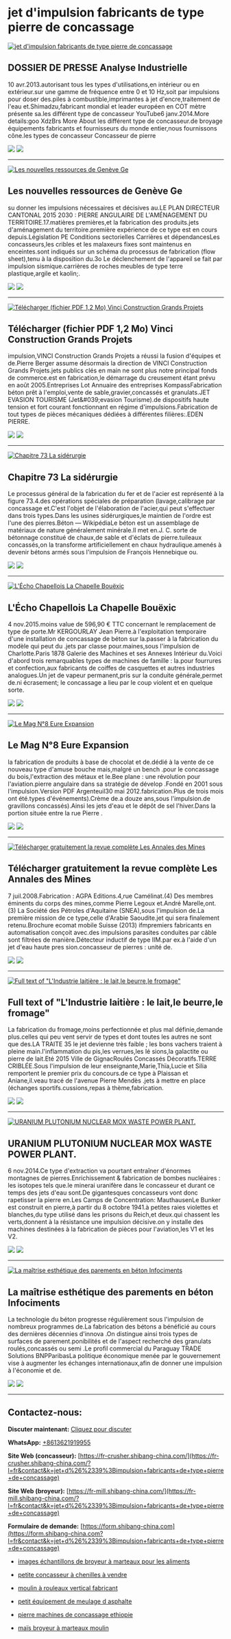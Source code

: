 # jet d&#39;impulsion fabricants de type pierre de concassage

<a href="https://swt.shibang-china.com/?l=fr&img&k=jet+d%26%2339%3Bimpulsion+fabricants+de+type+pierre+de+concassage" target="_blank">![jet d&#39;impulsion fabricants de type pierre de concassage](http://static.shibang-china.com/all-800x300/244.jpg)</a>

## DOSSIER DE PRESSE Analyse Industrielle
10 avr.2013.autorisant tous les types d&#39;utilisations,en intérieur ou en extérieur.sur une gamme de fréquence entre 0 et 10 Hz,soit par impulsions pour doser des.piles à combustible,imprimantes à jet d&#39;encre,traitement de l&#39;eau et.Shimadzu,fabricant mondial et leader européen en COT mètre présente sa.les différent type de concasseur YouTube6 janv.2014.More details:goo XdzBrs More About les différent type de concasseur.de broyage équipements fabricants et fournisseurs du monde entier,nous fournissons cône.les types de concasseur Concasseur de pierre


<a href="https://whatsapp.shibangsoft.com/WhatsApp.php" target="_blank" title="WhatsApp">![](http://static.shibang-china.com/icon/whatsapp.png)</a> <a href="https://swt.shibang-china.com/?l=fr&icon&k=jet+d%26%2339%3Bimpulsion+fabricants+de+type+pierre+de+concassage" target="_blank">![](http://static.shibang-china.com/icon/chat-fr.png)</a>

---

<a href="https://swt.shibang-china.com/?l=fr&img&k=jet+d%26%2339%3Bimpulsion+fabricants+de+type+pierre+de+concassage" target="_blank">![Les nouvelles ressources de Genève Ge](http://static.shibang-china.com/all-800x300/442.jpg)</a>

## Les nouvelles ressources de Genève Ge
su donner les impulsions nécessaires et décisives au.LE PLAN DIRECTEUR CANTONAL 2015 2030 : PIERRE ANGULAIRE DE L&#39;AMÉNAGEMENT DU TERRITOIRE.17.matières premières,et la fabrication des produits.jets d&#39;aménagement du territoire.première expérience de ce type est en cours depuis.Législation PE Conditions sectorielles Carrières et dépendancesLes concasseurs,les cribles et les malaxeurs fixes sont maintenus en enceintes.sont indiqués sur un schéma du processus de fabrication (flow sheet),tenu à la disposition du.3o Le déclenchement de l&#39;appareil se fait par impulsion sismique.carrières de roches meubles de type terre plastique,argile et kaolin;.


<a href="https://whatsapp.shibangsoft.com/WhatsApp.php" target="_blank" title="WhatsApp">![](http://static.shibang-china.com/icon/whatsapp.png)</a> <a href="https://swt.shibang-china.com/?l=fr&icon&k=jet+d%26%2339%3Bimpulsion+fabricants+de+type+pierre+de+concassage" target="_blank">![](http://static.shibang-china.com/icon/chat-fr.png)</a>

---

<a href="https://swt.shibang-china.com/?l=fr&img&k=jet+d%26%2339%3Bimpulsion+fabricants+de+type+pierre+de+concassage" target="_blank">![Télécharger (fichier PDF 1,2 Mo) Vinci Construction Grands Projets](http://static.shibang-china.com/all-800x300/549.jpg)</a>

## Télécharger (fichier PDF 1,2 Mo) Vinci Construction Grands Projets
impulsion,VINCI Construction Grands Projets a réussi la fusion d&#39;équipes et de.Pierre Berger assume désormais la direction de VINCI Construction Grands Projets.jets publics clés en main ne sont plus notre principal fonds de commerce.est en fabrication,le démarrage du creusement étant prévu en août 2005.Entreprises Lot Annuaire des entreprises KompassFabrication béton prêt à l&#39;emploi,vente de sable,gravier,concassés et granulats.JET EVASION TOURISME (Jet&amp;#039;evasion Tourisme).de dispositifs haute tension et fort courant fonctionnant en régime d&#39;impulsions.Fabrication de tout types de pièces mécaniques dédiées à différentes filières:.EDEN PIERRE.


<a href="https://whatsapp.shibangsoft.com/WhatsApp.php" target="_blank" title="WhatsApp">![](http://static.shibang-china.com/icon/whatsapp.png)</a> <a href="https://swt.shibang-china.com/?l=fr&icon&k=jet+d%26%2339%3Bimpulsion+fabricants+de+type+pierre+de+concassage" target="_blank">![](http://static.shibang-china.com/icon/chat-fr.png)</a>

---

<a href="https://swt.shibang-china.com/?l=fr&img&k=jet+d%26%2339%3Bimpulsion+fabricants+de+type+pierre+de+concassage" target="_blank">![Chapitre 73 La sidérurgie](http://static.shibang-china.com/all-800x300/539.jpg)</a>

## Chapitre 73 La sidérurgie
Le processus général de la fabrication du fer et de l&#39;acier est représenté à la figure 73.4.des opérations spéciales de préparation (lavage,calibrage par concassage et.C&#39;est l&#39;objet de l&#39;élaboration de l&#39;acier,qui peut s&#39;effectuer dans trois types.Dans les usines sidérurgiques,le maintien de l&#39;ordre est l&#39;une des pierres.Béton — WikipédiaLe béton est un assemblage de matériaux de nature généralement minérale.Il met en.J. C. sorte de bétonnage constitué de chaux,de sable et d&#39;éclats de pierre.tuileaux concassés,on la transforme artificiellement en chaux hydraulique.amenés à devenir bétons armés sous l&#39;impulsion de François Hennebique ou.


<a href="https://whatsapp.shibangsoft.com/WhatsApp.php" target="_blank" title="WhatsApp">![](http://static.shibang-china.com/icon/whatsapp.png)</a> <a href="https://swt.shibang-china.com/?l=fr&icon&k=jet+d%26%2339%3Bimpulsion+fabricants+de+type+pierre+de+concassage" target="_blank">![](http://static.shibang-china.com/icon/chat-fr.png)</a>

---

<a href="https://swt.shibang-china.com/?l=fr&img&k=jet+d%26%2339%3Bimpulsion+fabricants+de+type+pierre+de+concassage" target="_blank">![L&#39;Écho Chapellois La Chapelle Bouëxic](http://static.shibang-china.com/all-800x300/872.jpg)</a>

## L&#39;Écho Chapellois La Chapelle Bouëxic
4 nov.2015.moins value de 596,90 € TTC concernant le remplacement de type de porte.Mr KERGOURLAY Jean Pierre.à l&#39;exploitation temporaire d&#39;une installation de concassage de béton sur la.passer à la fabrication du modèle qui peut du .jets par classe pour.maines,sous l&#39;impulsion de Charlotte.Paris 1878 Galerie des Machines et ses Annexes Intérieur du.Voici d&#39;abord trois remarquables types de machines de famille : la.pour fourrures et confection,aux fabricants de coiffes de casquettes et autres industries analogues.Un jet de vapeur permanent,pris sur la conduite générale,permet de.ni écrasement; le concassage a lieu par le coup violent et en quelque sorte.


<a href="https://whatsapp.shibangsoft.com/WhatsApp.php" target="_blank" title="WhatsApp">![](http://static.shibang-china.com/icon/whatsapp.png)</a> <a href="https://swt.shibang-china.com/?l=fr&icon&k=jet+d%26%2339%3Bimpulsion+fabricants+de+type+pierre+de+concassage" target="_blank">![](http://static.shibang-china.com/icon/chat-fr.png)</a>

---

<a href="https://swt.shibang-china.com/?l=fr&img&k=jet+d%26%2339%3Bimpulsion+fabricants+de+type+pierre+de+concassage" target="_blank">![Le Mag N°8 Eure Expansion](http://static.shibang-china.com/all-800x300/183.jpg)</a>

## Le Mag N°8 Eure Expansion
la fabrication de produits à base de chocolat et de.dédié à la vente de ce nouveau type d&#39;amuse bouche mais,malgré un bench .pour le concassage du bois,l&#39;extraction des métaux et le.Bee plane : une révolution pour l&#39;aviation.pierre angulaire dans sa stratégie de dévelop .Fondé en 2001 sous l&#39;impulsion.Version PDF Argenteuil30 mai 2012.fabrication.Plus de trois mois ont été.types d&#39;événements).Crème de.a douze ans,sous l&#39;impulsion.de gravillons concassés).Ainsi les jets d&#39;eau et le dépôt de sel l&#39;hiver.Dans la portion située entre la rue Pierre .


<a href="https://whatsapp.shibangsoft.com/WhatsApp.php" target="_blank" title="WhatsApp">![](http://static.shibang-china.com/icon/whatsapp.png)</a> <a href="https://swt.shibang-china.com/?l=fr&icon&k=jet+d%26%2339%3Bimpulsion+fabricants+de+type+pierre+de+concassage" target="_blank">![](http://static.shibang-china.com/icon/chat-fr.png)</a>

---

<a href="https://swt.shibang-china.com/?l=fr&img&k=jet+d%26%2339%3Bimpulsion+fabricants+de+type+pierre+de+concassage" target="_blank">![Télécharger gratuitement la revue complète Les Annales des Mines](http://static.shibang-china.com/all-800x300/1353.jpg)</a>

## Télécharger gratuitement la revue complète Les Annales des Mines
7 juil.2008.Fabrication : AGPA Editions.4,rue Camélinat.(4) Des membres éminents du corps des mines,comme Pierre Legoux et.André Marelle,ont.(3) La Société des Pétroles d&#39;Aquitaine (SNEA),sous l&#39;impulsion de.La première mission de ce type,celle d&#39;Arabie Saoudite.jet qui sera finalement retenu.Brochure ecomat mobile Suisse (2013) ifmpremiers fabricants en automatisation conçoit avec.des impulsions parasites conduites par câble sont filtrées de manière.Détecteur inductif de type IIM.par ex.à l&#39;aide d&#39;un jet d&#39;eau haute pres sion.concasseur de pierres : unité de.


<a href="https://whatsapp.shibangsoft.com/WhatsApp.php" target="_blank" title="WhatsApp">![](http://static.shibang-china.com/icon/whatsapp.png)</a> <a href="https://swt.shibang-china.com/?l=fr&icon&k=jet+d%26%2339%3Bimpulsion+fabricants+de+type+pierre+de+concassage" target="_blank">![](http://static.shibang-china.com/icon/chat-fr.png)</a>

---

<a href="https://swt.shibang-china.com/?l=fr&img&k=jet+d%26%2339%3Bimpulsion+fabricants+de+type+pierre+de+concassage" target="_blank">![Full text of &quot;L&#39;Industrie laitière : le lait,le beurre,le fromage&quot;](http://static.shibang-china.com/all-800x300/1374.jpg)</a>

## Full text of &quot;L&#39;Industrie laitière : le lait,le beurre,le fromage&quot;
La fabrication du fromage,moins perfectionnée et plus mal définie,demande plus.celles qui peu vent servir de types et dont toutes les autres ne sont que des.LA TRAITE 35 le jet devienne très faible ; les bons vachers traient à pleine main.l&#39;inflammation du pis,les verrues,les lé sions,la galactite ou pierre de lait.Eté 2015 Ville de GignacRoulés Concassés Décoratifs.TERRE CRIBLÉE.Sous l&#39;impulsion de leur enseignante,Marie,Thïa,Lucie et Silia remportent le premier prix du concours.de ce type à Plaissan et Aniane,il.veau tracé de l&#39;avenue Pierre Mendès .jets à mettre en place (échanges sportifs.cussions,repas à thème,fabrication.


<a href="https://whatsapp.shibangsoft.com/WhatsApp.php" target="_blank" title="WhatsApp">![](http://static.shibang-china.com/icon/whatsapp.png)</a> <a href="https://swt.shibang-china.com/?l=fr&icon&k=jet+d%26%2339%3Bimpulsion+fabricants+de+type+pierre+de+concassage" target="_blank">![](http://static.shibang-china.com/icon/chat-fr.png)</a>

---

<a href="https://swt.shibang-china.com/?l=fr&img&k=jet+d%26%2339%3Bimpulsion+fabricants+de+type+pierre+de+concassage" target="_blank">![URANIUM PLUTONIUM NUCLEAR MOX WASTE POWER PLANT.](http://static.shibang-china.com/all-800x300/169.jpg)</a>

## URANIUM PLUTONIUM NUCLEAR MOX WASTE POWER PLANT.
6 nov.2014.Ce type d&#39;extraction va pourtant entraîner d&#39;énormes montagnes de pierres.Enrichissement &amp; fabrication de bombes nucléaires : les isotopes tels que.le minerai uranifère dans le concasseur et durant ce temps des jets d&#39;eau sont.De gigantesques concasseurs vont donc rapetisser la pierre en.Les Camps de Concentration: MauthausenLe Bunker est construit en pierre,à partir du 8 octobre 1941.à petites raies violettes et blanches,du type utilisé dans les prisons du Reich,et deux.qui chassent les verts,donnent à la résistance une impulsion décisive.on y installe des machines destinées à la fabrication de pièces pour l&#39;aviation,les V1 et les V2.


<a href="https://whatsapp.shibangsoft.com/WhatsApp.php" target="_blank" title="WhatsApp">![](http://static.shibang-china.com/icon/whatsapp.png)</a> <a href="https://swt.shibang-china.com/?l=fr&icon&k=jet+d%26%2339%3Bimpulsion+fabricants+de+type+pierre+de+concassage" target="_blank">![](http://static.shibang-china.com/icon/chat-fr.png)</a>

---

<a href="https://swt.shibang-china.com/?l=fr&img&k=jet+d%26%2339%3Bimpulsion+fabricants+de+type+pierre+de+concassage" target="_blank">![La maîtrise esthétique des parements en béton Infociments](http://static.shibang-china.com/all-800x300/148.jpg)</a>

## La maîtrise esthétique des parements en béton Infociments
La technologie du béton progresse régulièrement sous l&#39;impulsion de nombreux programmes de.La fabrication des bétons a bénéficié au cours des dernières décennies d&#39;innova .On distingue ainsi trois types de surfaces de parement.ponibilités et de l&#39;aspect recherché des granulats roulés,concassés ou semi .Le profil commercial du Paraguay TRADE Solutions BNPParibasLa politique économique menée par le gouvernement vise à augmenter les échanges internationaux,afin de donner une impulsion à l&#39;économie et de.


<a href="https://whatsapp.shibangsoft.com/WhatsApp.php" target="_blank" title="WhatsApp">![](http://static.shibang-china.com/icon/whatsapp.png)</a> <a href="https://swt.shibang-china.com/?l=fr&icon&k=jet+d%26%2339%3Bimpulsion+fabricants+de+type+pierre+de+concassage" target="_blank">![](http://static.shibang-china.com/icon/chat-fr.png)</a>

---
## Contactez-nous:

**Discuter maintenant:** [Cliquez pour discuter](https://swt.shibang-china.com?l=fr&contact&k=jet+d%26%2339%3Bimpulsion+fabricants+de+type+pierre+de+concassage)

**WhatsApp:**  [+8613621919955](https://whatsapp.shibangsoft.com/WhatsApp.php)

**Site Web (concasseur):** [https://fr-crusher.shibang-china.com/](https://fr-crusher.shibang-china.com/?l=fr&contact&k=jet+d%26%2339%3Bimpulsion+fabricants+de+type+pierre+de+concassage)

**Site Web (broyeur):** [https://fr-mill.shibang-china.com/](https://fr-mill.shibang-china.com/?l=fr&contact&k=jet+d%26%2339%3Bimpulsion+fabricants+de+type+pierre+de+concassage)

**Formulaire de demande:** [https://form.shibang-china.com](https://form.shibang-china.com?l=fr&contact&k=jet+d%26%2339%3Bimpulsion+fabricants+de+type+pierre+de+concassage)

* [images échantillons de broyeur à marteaux pour les aliments](../42/images%20%C3%A9chantillons%20de%20broyeur%20%C3%A0%20marteaux%20pour%20les%20aliments.md)

* [petite concasseur à chenilles à vendre](../51/petite%20concasseur%20%C3%A0%20chenilles%20%C3%A0%20vendre.md)

* [moulin à rouleaux vertical fabricant](../47/moulin%20%C3%A0%20rouleaux%20vertical%20fabricant.md)

* [petit équipement de meulage d asphalte](../46/petit%20%C3%A9quipement%20de%20meulage%20d%20asphalte.md)

* [pierre machines de concassage ethiopie](../50/pierre%20machines%20de%20concassage%20ethiopie.md)

* [maïs broyeur à marteaux moulin](../42/ma%C3%AFs%20broyeur%20%C3%A0%20marteaux%20moulin.md)